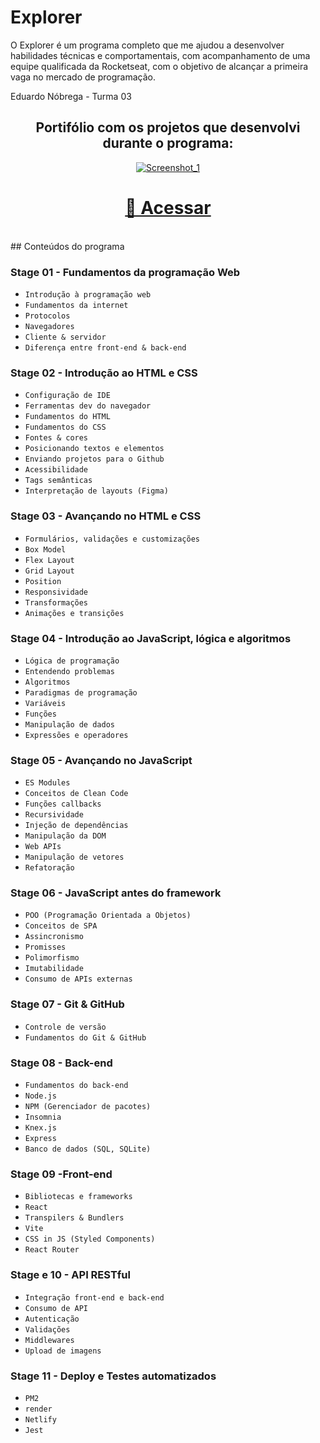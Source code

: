 # Explorer 

O Explorer é um programa completo que me ajudou a desenvolver habilidades técnicas e comportamentais, com acompanhamento de uma equipe qualificada da Rocketseat, com o objetivo de alcançar a primeira vaga no mercado de programação.

Eduardo Nóbrega - Turma 03

<div align="center">

## Portifólio com os projetos que desenvolvi durante o programa:
<a href="https://explorer-rocketseat-six.vercel.app/" target="_blank">
  <img src="https://user-images.githubusercontent.com/87456011/233090195-5ebcf4ef-c3e7-480c-b4c9-220ced77ecfc.png" alt="Screenshot_1">
</a>

</div>

<div align="center">

  <h1><a href="https://explorer-rocketseat-six.vercel.app/" target="_blank">👾 Acessar</a></h1> 
<br>
</div>
## Conteúdos do programa

### Stage 01 - Fundamentos da programação Web
- `Introdução à programação web`
- `Fundamentos da internet`
- `Protocolos`
- `Navegadores`
- `Cliente & servidor`
- `Diferença entre front-end & back-end`

### Stage 02 - Introdução ao HTML e CSS
- `Configuração de IDE`
- `Ferramentas dev do navegador`
- `Fundamentos do HTML`
- `Fundamentos do CSS`
- `Fontes & cores`
- `Posicionando textos e elementos`
- `Enviando projetos para o Github`
- `Acessibilidade`
- `Tags semânticas`
- `Interpretação de layouts (Figma)`

### Stage 03 - Avançando no HTML e CSS
- `Formulários, validações e customizações`
- `Box Model`
- `Flex Layout`
- `Grid Layout`
- `Position`
- `Responsividade`
- `Transformações`
- `Animações e transições`

### Stage 04 - Introdução ao JavaScript, lógica e algoritmos
- `Lógica de programação`
- `Entendendo problemas`
- `Algoritmos`
- `Paradigmas de programação`
- `Variáveis`
- `Funções`
- `Manipulação de dados`
- `Expressões e operadores`

### Stage 05 - Avançando no JavaScript
- `ES Modules`
- `Conceitos de Clean Code`
- `Funções callbacks`
- `Recursividade`
- `Injeção de dependências`
- `Manipulação da DOM`
- `Web APIs`
- `Manipulação de vetores`
- `Refatoração`

### Stage 06 - JavaScript antes do framework
- `POO (Programação Orientada a Objetos)`
- `Conceitos de SPA`
- `Assincronismo`
- `Promisses`
- `Polimorfismo`
- `Imutabilidade`
- `Consumo de APIs externas`

### Stage 07 - Git & GitHub
- `Controle de versão`
- `Fundamentos do Git & GitHub`

### Stage 08 - Back-end
- `Fundamentos do back-end`
- `Node.js`
- `NPM (Gerenciador de pacotes)`
- `Insomnia`
- `Knex.js`
- `Express`
- `Banco de dados (SQL, SQLite)`

### Stage 09 -Front-end
- `Bibliotecas e frameworks`
- `React`
- `Transpilers & Bundlers`
- `Vite`
- `CSS in JS (Styled Components)`
- `React Router`

### Stage e 10 - API RESTful
- `Integração front-end e back-end`
- `Consumo de API`
- `Autenticação`
- `Validações`
- `Middlewares`
- `Upload de imagens`

### Stage 11 - Deploy e Testes automatizados
- `PM2`
- `render`
- `Netlify`
- `Jest`
